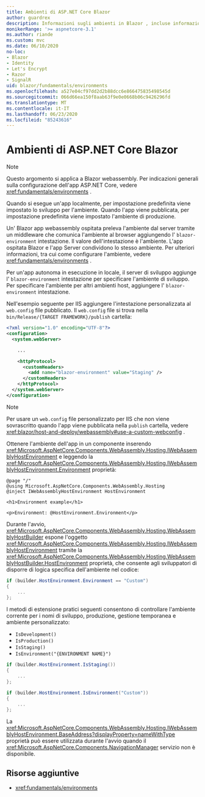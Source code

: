 ```yaml
---
title: Ambienti di ASP.NET Core Blazor
author: guardrex
description: Informazioni sugli ambienti in Blazor , incluse informazioni su come impostare l'ambiente di un' Blazor app webassembly.
monikerRange: '>= aspnetcore-3.1'
ms.author: riande
ms.custom: mvc
ms.date: 06/10/2020
no-loc:
- Blazor
- Identity
- Let's Encrypt
- Razor
- SignalR
uid: blazor/fundamentals/environments
ms.openlocfilehash: a527e04cf97dd2d2b88dcc6e866475835498545d
ms.sourcegitcommit: 066d66ea150f8aab63f9e0e0668b06c9426296fd
ms.translationtype: MT
ms.contentlocale: it-IT
ms.lasthandoff: 06/23/2020
ms.locfileid: "85243616"
---
```

# <a name="aspnet-core-blazor-environments"></a>Ambienti di ASP.NET Core Blazor

> [!NOTE]
> Questo argomento si applica a Blazor webassembly. Per indicazioni generali sulla configurazione dell'app ASP.NET Core, vedere <xref:fundamentals/environments> .

Quando si esegue un'app localmente, per impostazione predefinita viene impostato lo sviluppo per l'ambiente. Quando l'app viene pubblicata, per impostazione predefinita viene impostato l'ambiente di produzione.

Un' Blazor app webassembly ospitata preleva l'ambiente dal server tramite un middleware che comunica l'ambiente al browser aggiungendo l' `blazor-environment` intestazione. Il valore dell'intestazione è l'ambiente. L'app ospitata Blazor e l'app Server condividono lo stesso ambiente. Per ulteriori informazioni, tra cui come configurare l'ambiente, vedere <xref:fundamentals/environments> .

Per un'app autonoma in esecuzione in locale, il server di sviluppo aggiunge l' `blazor-environment` intestazione per specificare l'ambiente di sviluppo. Per specificare l'ambiente per altri ambienti host, aggiungere l' `blazor-environment` intestazione.

Nell'esempio seguente per IIS aggiungere l'intestazione personalizzata al `web.config` file pubblicato. Il `web.config` file si trova nella `bin/Release/{TARGET FRAMEWORK}/publish` cartella:

```xml
<?xml version="1.0" encoding="UTF-8"?>
<configuration>
  <system.webServer>

    ...

    <httpProtocol>
      <customHeaders>
        <add name="blazor-environment" value="Staging" />
      </customHeaders>
    </httpProtocol>
  </system.webServer>
</configuration>
```

> [!NOTE]
> Per usare un `web.config` file personalizzato per IIS che non viene sovrascritto quando l'app viene pubblicata nella `publish` cartella, vedere <xref:blazor/host-and-deploy/webassembly#use-a-custom-webconfig> .

Ottenere l'ambiente dell'app in un componente inserendo <xref:Microsoft.AspNetCore.Components.WebAssembly.Hosting.IWebAssemblyHostEnvironment> e leggendo la <xref:Microsoft.AspNetCore.Components.WebAssembly.Hosting.IWebAssemblyHostEnvironment.Environment> proprietà:

```razor
@page "/"
@using Microsoft.AspNetCore.Components.WebAssembly.Hosting
@inject IWebAssemblyHostEnvironment HostEnvironment

<h1>Environment example</h1>

<p>Environment: @HostEnvironment.Environment</p>
```

Durante l'avvio, <xref:Microsoft.AspNetCore.Components.WebAssembly.Hosting.WebAssemblyHostBuilder> espone l'oggetto <xref:Microsoft.AspNetCore.Components.WebAssembly.Hosting.IWebAssemblyHostEnvironment> tramite la <xref:Microsoft.AspNetCore.Components.WebAssembly.Hosting.WebAssemblyHostBuilder.HostEnvironment> proprietà, che consente agli sviluppatori di disporre di logica specifica dell'ambiente nel codice:

```csharp
if (builder.HostEnvironment.Environment == "Custom")
{
    ...
};
```

I metodi di estensione pratici seguenti consentono di controllare l'ambiente corrente per i nomi di sviluppo, produzione, gestione temporanea e ambiente personalizzato:

* `IsDevelopment()`
* `IsProduction()`
* `IsStaging()`
* `IsEnvironment("{ENVIRONMENT NAME}")`

```csharp
if (builder.HostEnvironment.IsStaging())
{
    ...
};

if (builder.HostEnvironment.IsEnvironment("Custom"))
{
    ...
};
```

La <xref:Microsoft.AspNetCore.Components.WebAssembly.Hosting.IWebAssemblyHostEnvironment.BaseAddress?displayProperty=nameWithType> proprietà può essere utilizzata durante l'avvio quando il <xref:Microsoft.AspNetCore.Components.NavigationManager> servizio non è disponibile.

## <a name="additional-resources"></a>Risorse aggiuntive

* <xref:fundamentals/environments>
